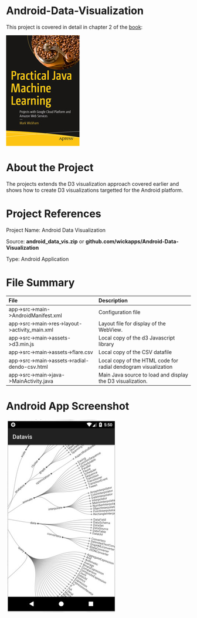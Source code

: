 # Android-Data-Visualization
This project is covered in detail in chapter 2 of the [book](https://www.apress.com/us/book/9781484239506):

![](fig-cover-sm.jpg)

# About the Project
The projects extends the D3 visualization approach covered earlier and shows how to create D3 visualizations targetted for the Android platform.

# Project References
Project Name: Android Data Visualization

Source: **android_data_vis.zip** or **github.com/wickapps/Android-Data-Visualization** 

Type: Android Application

# File Summary

| File | Description
| :--- | :---
| app->src->main->AndroidManifest.xml | Configuration file
| app->src->main->res->layout->activity_main.xml | Layout file for display of the WebView.
| app->src->main->assets->d3.min.js | Local copy of the d3 Javascript library
| app->src->main->assets->flare.csv | Local copy of the CSV datafile
| app->src->main->assets->radial-dendo-csv.html | Local copy of the HTML code for radial dendogram visualization
| app->src->main->java->MainActivity.java | Main Java source to load and display the D3 visualization.

# Android App Screenshot
![](fig-android-data-viz.jpg)
